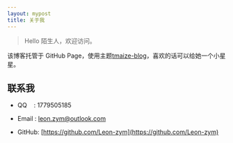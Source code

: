 ```yaml
---
layout: mypost
title: 关于我
---
```


> Hello 陌生人，欢迎访问。

该博客托管于 GitHub Page，使用主题[tmaize-blog](https://github.com/TMaize/tmaize-blog)，喜欢的话可以给她一个小星星。

## 联系我

- QQ&nbsp;&nbsp;&nbsp;&nbsp;: 1779505185

- Email&nbsp;: [leon.zym@outlook.com](mailto:leon.zym@outlook.com)

- GitHub: [https://github.com/Leon-zym](https://github.com/Leon-zym)
